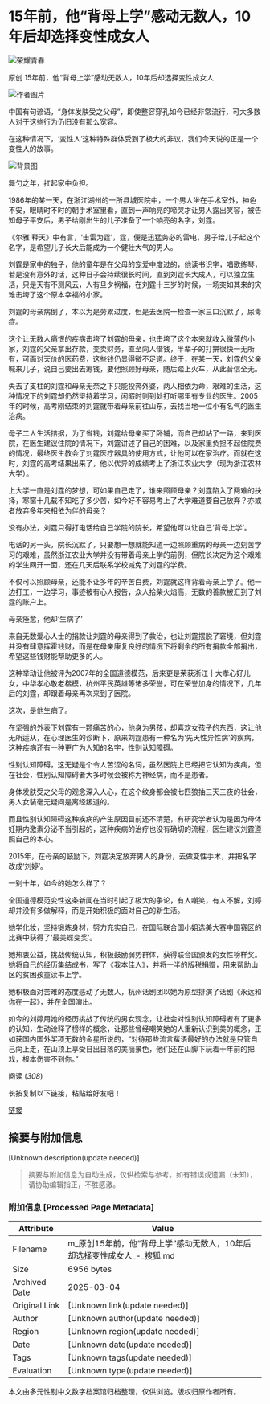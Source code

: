 # 15年前，他“背母上学”感动无数人，10年后却选择变性成女人

![荣耀青春](http://q16477799cada3.cdn.sohucs.com/C100011/7ff8eaea75814edba3941439d9b42387.png)

原创 15年前，他“背母上学”感动无数人，10年后却选择变性成女人

![作者图片](//p6.itc.cn/q_70,c_lfill,w_60,h_60,g_face/images03/20221114/164da333c2154da4a42834ec2290504e.png)

中国有句谚语，“身体发肤受之父母”，即使整容穿孔如今已经非常流行，可大多数人对于这些行为仍旧没有那么宽容。

在这种情况下，‘变性人’这种特殊群体受到了极大的非议，我们今天说的正是一个变性人的故事。

![背景图](//q0.itc.cn/q_70/images01/20250105/f0e669c0f40a42cb8e3162362250d261.jpeg)

舞勺之年，扛起家中负担。

1986年的某一天，在浙江湖州的一所县城医院中，一个男人坐在手术室外，神色不安，眼睛时不时的朝手术室里看，直到一声响亮的啼哭才让男人露出笑容，被告知母子平安后，男子给刚出生的儿子准备了一个响亮的名字，刘霆。

《尔雅 释天》中有言，‘击雷为霆’，霆，便是迅猛务必的雷电，男子给儿子起这个名字，是希望儿子长大后能成为一个健壮大气的男人。

刘霆是家中的独子，他的童年是在父母的宠爱中度过的，他读书识字，唱歌练琴，若是没有意外的话，这种日子会持续很长时间，直到刘霆长大成人，可以独立生活，只是天有不测风云，人有旦夕祸福，在刘霆十三岁的时候，一场突如其来的灾难击垮了这个原本幸福的小家。

刘霆的母亲病倒了，本以为是劳累过度，但是去医院一检查一家三口沉默了，尿毒症。

这个让无数人痛恨的疾病击垮了刘霆的母亲，也击垮了这个本来就收入微薄的小家，刘霆的父亲拿出存款，变卖财务，直至向人借钱，半辈子的打拼很快一无所有，可面对天价的医药费，这些钱仍显得微不足道。终于，在某一天，刘霆的父亲喊来儿子，说自己要出去筹钱，要他照顾好母亲，随后踏上火车，从此音信全无。

失去了支柱的刘霆和母亲无奈之下只能投奔外婆，两人相依为命，艰难的生活，这种情况下的刘霆却仍然坚持着学习，闲暇时则到处打听哪里有专业的医生。2005年的时候，高考刚结束的刘霆就带着母亲前往山东，去找当地一位小有名气的医生治病。

母子二人生活拮据，为了省钱，刘霆给母亲买了卧铺，而自己却站了一路，来到医院，在医生建议住院的情况下，刘霆讲述了自己的困难，以及家里负担不起住院费的情况，最终医生教会了刘霆医疗器具的使用方式，让他可以在家治疗。而就在这时，刘霆的高考结果出来了，他以优异的成绩考上了浙江农业大学（现为浙江农林大学）。

上大学一直是刘霆的梦想，可如果自己走了，谁来照顾母亲？刘霆陷入了两难的抉择，寒窗十几载不知吃了多少苦，如今好不容易考上了大学难道要自己放弃？亦或者放弃多年来相依为伴的母亲？

没有办法，刘霆只得打电话给自己学院的院长，希望他可以让自己‘背母上学’。

电话的另一头，院长沉默了，只要想一想就能知道一边照顾重病的母亲一边刻苦学习的艰难，虽然浙江农业大学并没有带着母亲上学的前例，但院长决定为这个艰难的学生网开一面，还在几天后联系学校减免了刘霆的学费。

不仅可以照顾母亲，还能不让多年的辛苦白费，刘霆就这样背着母亲上学了。他一边打工，一边学习，事迹被有心人报告，众人拾柴火焰高，无数的善款被汇到了刘霆的账户上。

母亲痊愈，他却‘生病了’

来自无数爱心人士的捐款让刘霆的母亲得到了救治，也让刘霆摆脱了窘境，但刘霆并没有肆意挥霍钱财，而是在母亲康复良好的情况下将剩余的所有捐款全部捐出，希望这些钱财能帮助更多的人。

这种举动让他被评为2007年的全国道德模范，后来更是荣获浙江十大孝心好儿女，中华孝心敬老楷模，杭州平民英雄等诸多荣誉，可在荣誉加身的情况下，几年后的刘霆，却跟着母亲再次来到了医院。

这次，是他生病了。

在坚强的外表下刘霆有一颗痛苦的心，他身为男孩，却喜欢女孩子的东西，这让他无所适从，在心理医生的诊断下，原来刘霆患有一种名为‘先天性异性病’的疾病，这种疾病还有一种更广为人知的名字，性别认知障碍。

性别认知障碍，这无疑是个令人苦涩的名词，虽然医院上已经把它认知为疾病，但在社会，性别认知障碍者大多时候会被称为神经病，而不是患者。

身体发肤受之父母的观念深入人心，在这个纹身都会被七匹狼抽三天三夜的社会，男人女装毫无疑问是离经叛道的。

而且性别认知障碍这种疾病的产生原因目前还不清楚，有研究学者认为是因为母体妊期内激素分泌不当引起的，这种疾病的治疗也没有确切的流程，医生建议刘霆遵照自己的本心。

2015年，在母亲的鼓励下，刘霆决定放弃男人的身份，去做变性手术，并把名字改成‘刘婷’。

一别十年，如今的她怎么样了？

全国道德模范变性这条新闻在当时引起了极大的争论，有人嘲笑，有人不解，刘婷却并没有多做解释，而是开始积极的面对自己的新生活。

她学化妆，坚持锻炼身材，努力充实自己，在国际联合国小姐选美大赛中国赛区的比赛中获得了‘最美蝶变奖’。

她热衷公益，挑战传统认知，积极鼓励弱势群体，获得联合国颁发的女性榜样奖。她将自己的经历集结成书，写了《我本佳人》，并将一半的版税捐赠，用来帮助山区的贫困孩童读书上学。

她积极面对苦难的态度感动了无数人，杭州话剧团以她为原型排演了话剧《永远和你在一起》，并在全国演出。

如今的刘婷用她的经历挑战了传统的男女观念，让社会对性别认知障碍者有了更多的认知，生动诠释了榜样的概念，让那些曾经嘲笑她的人重新认识到美的概念，正如获国内国外奖项无数的金星所说的，“对待那些流言蜚语最好的办法就是只管自己向上走，在山顶上享受日出日落的美丽景色，他们还在山脚下玩着十年前的把戏，根本伤害不到你。”

阅读 (_308_)

长按复制以下链接，粘贴给好友吧！

[链接](https://m.sohu.com/a/845491696_121618090/?pvid=000115_3w_a)
<!-- tcd_original_link https://m.sohu.com/a/845491696_121618090/?pvid=000115_3w_a -->


## 摘要与附加信息

<!-- tcd_abstract -->
[Unknown description(update needed)]
<!-- tcd_abstract_end -->

> 摘要与附加信息为自动生成，仅供检索与参考。如有错误或遗漏（未知），请协助编辑指正，不胜感激。

### 附加信息 [Processed Page Metadata]

| Attribute       | Value                                  |
|-----------------|----------------------------------------|
| Filename        | m_原创15年前，他“背母上学”感动无数人，10年后却选择变性成女人_-_搜狐.md                             |
| Size            | 6956 bytes                           |
| Archived Date   | 2025-03-04                             |
| Original Link   | [Unknown link(update needed)]                       |
| Author          | [Unknown author(update needed)]                               |
| Region          | [Unknown region(update needed)]                               |
| Date            | [Unknown date(update needed)]                                 |
| Tags            | [Unknown tags(update needed)]                                 |
| Evaluation            | [Unknown type(update needed)]                                 |
<!-- tcd_table_end -->

本文由多元性别中文数字档案馆归档整理，仅供浏览。版权归原作者所有。
